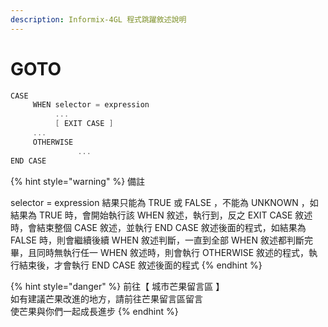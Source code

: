 ```yaml
---
description: Informix-4GL 程式跳躍敘述說明
---
```


# GOTO

```objectivec
CASE
     WHEN selector = expression
          ...
          [ EXIT CASE ]
     ...
     OTHERWISE
               ...
END CASE
```

{% hint style="warning" %}
備註

selector = expression  結果只能為  TRUE  或  FALSE  ，不能為  UNKNOWN  ，如結果為  TRUE  時，會開始執行該  WHEN  敘述，執行到，反之  EXIT CASE  敘述時，會結束整個  CASE  敘述，並執行  END CASE 敘述後面的程式，如結果為  FALSE  時，則會繼續後續  WHEN  敘述判斷，一直到全部  WHEN  敘述都判斷完畢，且同時無執行任一  WHEN  敘述時，則會執行  OTHERWISE  敘述的程式，執行結束後，才會執行  END CASE 敘述後面的程式
{% endhint %}

{% hint style="danger" %}
前往【 城市芒果留言區 】  
如有建議芒果改進的地方，請前往芒果留言區留言  
使芒果與你們一起成長進步
{% endhint %}

